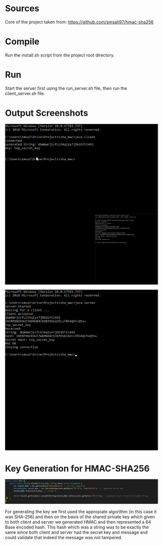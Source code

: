 # Sources
Core of the project taken from:
https://github.com/smsali97/hmac-sha256

# Compile
Run the install.sh script from the project root directory.
# Run
Start the server first using the run_server.sh file, then run the client_server.sh file.

# Output Screenshots

![](2.png)

![3](3.png)

# Key Generation for HMAC-SHA256

![](1.png)

For generating the key we first used the appropiate algorithm (in this case it was SHA-256) and then on the basis of the shared private key which given to both client and server we generated HMAC and then represented a 64 Base encoded hash. This hash which was a string was to be exactly the same since both client and server had the secret key and message and could validate that indeed the message was not tampered. 
